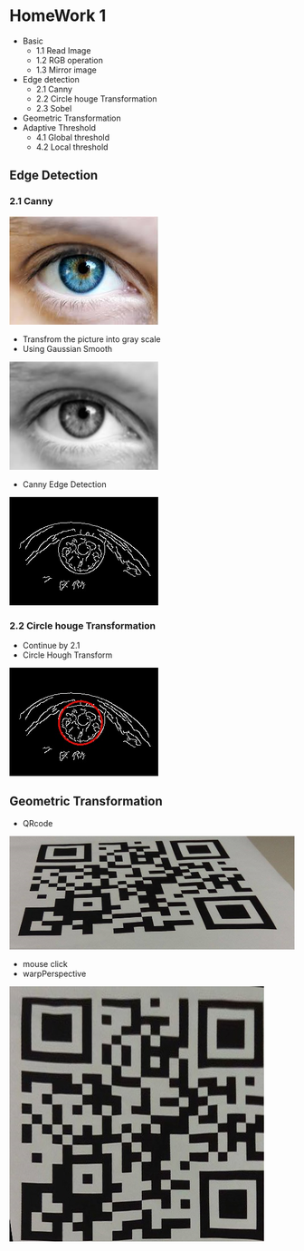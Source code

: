 # HomeWork 1
- Basic
  - 1.1 Read Image
  - 1.2 RGB operation
  - 1.3 Mirror image
- Edge detection
  - 2.1 Canny
  - 2.2 Circle houge Transformation
  - 2.3 Sobel
- Geometric Transformation
- Adaptive Threshold
  - 4.1 Global threshold
  - 4.2 Local threshold

## Edge Detection

### 2.1 Canny

![](https://github.com/Shortz79/NCKU_OpenCV_H.W/blob/main/Hw1_P46061275/Hw1_P46061275_%E6%B8%B8%E9%8E%AE%E8%97%9D_v1/eye.jpg)

- Transfrom the picture into gray scale
- Using Gaussian Smooth

![](https://github.com/Shortz79/NCKU_OpenCV_H.W/blob/main/Hw1_P46061275/hw1/2.1/eyesmooth55.jpg)
- Canny Edge Detection

![](https://github.com/Shortz79/NCKU_OpenCV_H.W/blob/main/Hw1_P46061275/hw1/2.1/eyeedge55.jpg)

### 2.2 Circle houge Transformation

- Continue by 2.1
- Circle Hough Transform

![](https://github.com/Shortz79/NCKU_OpenCV_H.W/blob/main/Hw1_P46061275/hw1/2.2/eyehough55.jpg)

## Geometric Transformation

- QRcode

![](https://github.com/Shortz79/NCKU_OpenCV_H.W/blob/main/Hw1_P46061275/Hw1_P46061275_%E6%B8%B8%E9%8E%AE%E8%97%9D_v1/QrCode.jpg)

- mouse click
- warpPerspective

![](https://github.com/Shortz79/NCKU_OpenCV_H.W/blob/main/Hw1_P46061275/hw1/3/QRcodetran.jpg)
